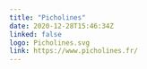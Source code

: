 ```yaml
---
title: "Picholines"
date: 2020-12-28T15:46:34Z
linked: false
logo: Picholines.svg
link: https://www.picholines.fr/
---
```

